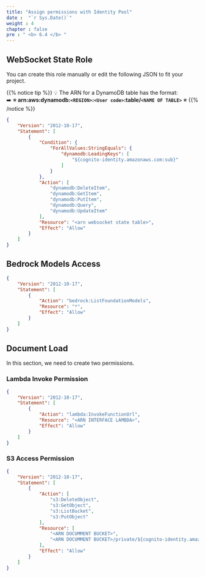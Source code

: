 ```yaml
---
title: "Assign permissions with Identity Pool"
date :  "`r Sys.Date()`" 
weight : 4
chapter : false
pre : " <b> 6.4 </b> "
---
```


## WebSocket State Role

You can create this role manually or edit the following JSON to fit your project.


{{% notice tip %}}
💡 The ARN for a DynamoDB table has the format:  
➡️ **⭐ arn:aws:dynamodb:`<REGION>`:`<User code>`:table/`<NAME OF TABLE>` ⭐**
{{% /notice %}}

```json
{
	"Version": "2012-10-17",
	"Statement": [
		{
			"Condition": {
				"ForAllValues:StringEquals": {
					"dynamodb:LeadingKeys": [
						"${cognito-identity.amazonaws.com:sub}"
					]
				}
			},
			"Action": [
				"dynamodb:DeleteItem",
				"dynamodb:GetItem",
				"dynamodb:PutItem",
				"dynamodb:Query",
				"dynamodb:UpdateItem"
			],
			"Resource": "<arn websocket state table>",
			"Effect": "Allow"
		}
	]
}
```

## Bedrock Models Access

```json
{
	"Version": "2012-10-17",
	"Statement": [
		{
			"Action": "bedrock:ListFoundationModels",
			"Resource": "*",
			"Effect": "Allow"
		}
	]
}
```

## Document Load

In this section, we need to create two permissions.

### Lambda Invoke Permission

```json
{
	"Version": "2012-10-17",
	"Statement": [
		{
			"Action": "lambda:InvokeFunctionUrl",
			"Resource": "<ARN INTERFACE LAMBDA>",
			"Effect": "Allow"
		}
	]
}
```

### S3 Access Permission

```json
{
	"Version": "2012-10-17",
	"Statement": [
		{
			"Action": [
				"s3:DeleteObject",
				"s3:GetObject",
				"s3:ListBucket",
				"s3:PutObject"
			],
			"Resource": [
				"<ARN DOCUMMENT BUCKET>",
				"<ARN DOCUMMENT BUCKET>/private/${cognito-identity.amazonaws.com:sub}/*"
			],
			"Effect": "Allow"
		}
	]
}
```